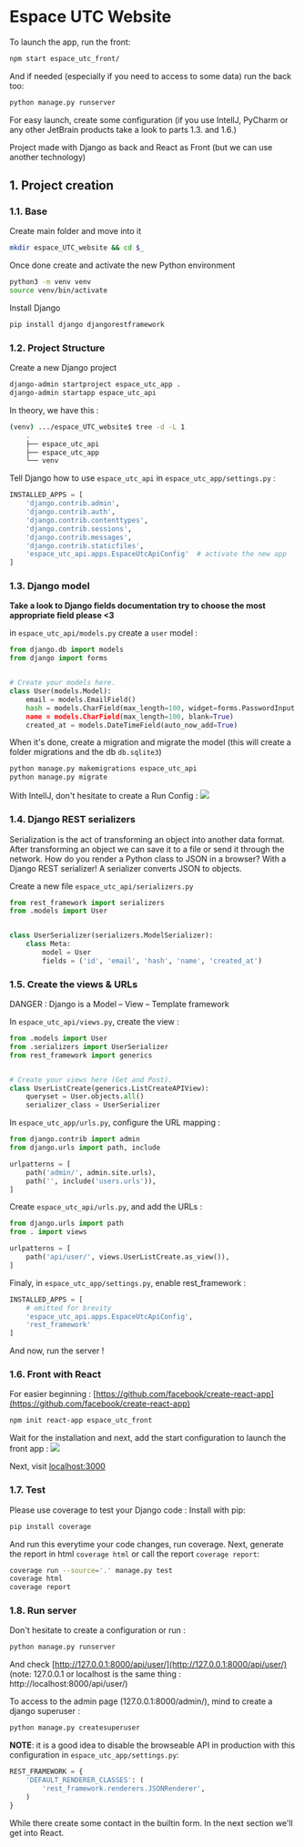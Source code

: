 Espace UTC Website
===


To launch the app, run the front:
```bash
npm start espace_utc_front/
```

And if needed (especially if you need to access to some data) run the back too:
```bash
python manage.py runserver
```

For easy launch, create some configuration (if you use IntellJ, PyCharm or any other JetBrain products take a look to parts 1.3. and 1.6.)

Project made with Django as back and React as Front (but we can  use another technology)



## 1. Project creation 
### 1.1. Base

Create main folder and move into it
```bash
mkdir espace_UTC_website && cd $_
```

Once done create and activate the new Python environment
```bash
python3 -m venv venv
source venv/bin/activate
```

Install Django
```bash
pip install django djangorestframework
```



### 1.2. Project Structure

Create a new Django project
```bash
django-admin startproject espace_utc_app .
django-admin startapp espace_utc_api
```

In theory, we have this :
```bash
(venv) .../espace_UTC_website$ tree -d -L 1
	.
	├── espace_utc_api
	├── espace_utc_app
	└── venv
```

Tell Django how to use `espace_utc_api` in `espace_utc_app/settings.py` :
```python
INSTALLED_APPS = [
    'django.contrib.admin',
    'django.contrib.auth',
    'django.contrib.contenttypes',
    'django.contrib.sessions',
    'django.contrib.messages',
    'django.contrib.staticfiles',
    'espace_utc_api.apps.EspaceUtcApiConfig'  # activate the new app
]
```



### 1.3. Django model

**Take a look to Django fields documentation try to choose the most appropriate field please <3**

in `espace_utc_api/models.py` create a `user` model :
```python
from django.db import models
from django import forms


# Create your models here.
class User(models.Model):
    email = models.EmailField()
    hash = models.CharField(max_length=100, widget=forms.PasswordInput')  # Password
    name = models.CharField(max_length=100, blank=True)
    created_at = models.DateTimeField(auto_now_add=True)
```

When it's done, create a migration and migrate the model (this will create a folder migrations and the db `db.sqlite3`)
```bash
python manage.py makemigrations espace_utc_api
python manage.py migrate
```

With IntellJ, don't hesitate to create a Run Config : 
![](https://puu.sh/Hndtk/32c6c8cc84.png)



### 1.4. Django REST serializers
Serialization is the act of transforming an object into another data format. After transforming an object we can save it to a file or send it through the network. How do you render a Python class to JSON in a browser? With a Django REST serializer! A serializer converts JSON to objects. 


Create a new file `espace_utc_api/serializers.py`
```python
from rest_framework import serializers
from .models import User


class UserSerializer(serializers.ModelSerializer):
    class Meta:
        model = User
        fields = ('id', 'email', 'hash', 'name', 'created_at')
```



### 1.5. Create the views & URLs
DANGER : Django is a Model – View – Template framework

In `espace_utc_api/views.py`, create the view :
```python
from .models import User
from .serializers import UserSerializer
from rest_framework import generics


# Create your views here (Get and Post).
class UserListCreate(generics.ListCreateAPIView):
    queryset = User.objects.all()
    serializer_class = UserSerializer
```

In `espace_utc_app/urls.py`, configure the URL mapping :
```python
from django.contrib import admin
from django.urls import path, include

urlpatterns = [
    path('admin/', admin.site.urls),
    path('', include('users.urls')),
]
```

Create `espace_utc_api/urls.py`, and add the URLs :
```python
from django.urls import path
from . import views

urlpatterns = [
    path('api/user/', views.UserListCreate.as_view()),
]
```

Finaly, in `espace_utc_app/settings.py`, enable rest_framework :
```python
INSTALLED_APPS = [
    # omitted for brevity
    'espace_utc_api.apps.EspaceUtcApiConfig',
    'rest_framework'
]
```

And now, run the server !



### 1.6. Front with React

For easier beginning : [https://github.com/facebook/create-react-app](https://github.com/facebook/create-react-app)
```bash
npm init react-app espace_utc_front
```

Wait for the installation and next, add the start configuration to launch the front app :
![](https://puu.sh/Hneoc/0a22a8d27e.png)

Next, visit [localhost:3000](http://localhost:3000/)



### 1.7. Test

Please use coverage to test your Django code :
Install with pip:
```bash
pip install coverage
```

And run this everytime your code changes, run coverage. Next, generate the report in html `coverage html` or call the report `coverage report`:
```bash
coverage run --source='.' manage.py test
coverage html
coverage report
```


### 1.8. Run server
Don't hesitate to create a configuration or run :
```bash
python manage.py runserver
```
And check [http://127.0.0.1:8000/api/user/](http://127.0.0.1:8000/api/user/) (note: 127.0.0.1 or localhost is the same thing : http://localhost:8000/api/user/)


To access to the admin page (127.0.0.1:8000/admin/), mind to create a django superuser :
```bash
python manage.py createsuperuser
```


**NOTE**: it is a good idea to disable the browseable API in production with this configuration in `espace_utc_app/settings.py`:
```python
REST_FRAMEWORK = {
    'DEFAULT_RENDERER_CLASSES': (
        'rest_framework.renderers.JSONRenderer',
    )
}
```
While there create some contact in the builtin form. In the next section we'll get into React.
